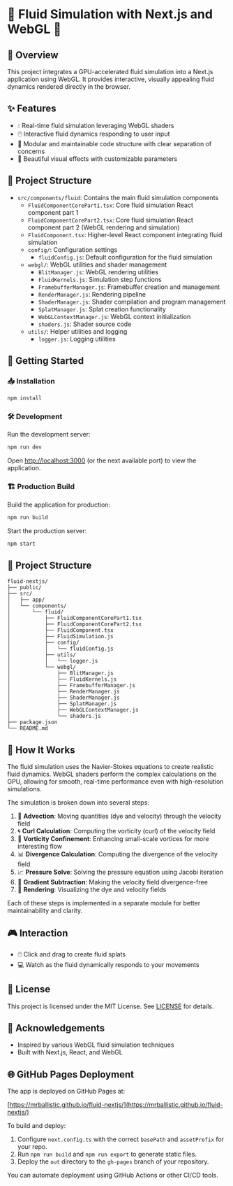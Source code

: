 # 🌊 Fluid Simulation with Next.js and WebGL 🌊

## 🚀 Overview
This project integrates a GPU-accelerated fluid simulation into a Next.js application using WebGL. It provides interactive, visually appealing fluid dynamics rendered directly in the browser.

## ✨ Features
- 💧 Real-time fluid simulation leveraging WebGL shaders
- 🖱️ Interactive fluid dynamics responding to user input
- 🧩 Modular and maintainable code structure with clear separation of concerns
- 🎨 Beautiful visual effects with customizable parameters

## 📂 Project Structure
- `src/components/fluid`: Contains the main fluid simulation components
  - `FluidComponentCorePart1.tsx`: Core fluid simulation React component part 1
  - `FluidComponentCorePart2.tsx`: Core fluid simulation React component part 2 (WebGL rendering and simulation)
  - `FluidComponent.tsx`: Higher-level React component integrating fluid simulation
  - `config/`: Configuration settings
    - `fluidConfig.js`: Default configuration for the fluid simulation
  - `webgl/`: WebGL utilities and shader management
    - `BlitManager.js`: WebGL rendering utilities
    - `FluidKernels.js`: Simulation step functions
    - `FramebufferManager.js`: Framebuffer creation and management
    - `RenderManager.js`: Rendering pipeline
    - `ShaderManager.js`: Shader compilation and program management
    - `SplatManager.js`: Splat creation functionality
    - `WebGLContextManager.js`: WebGL context initialization
    - `shaders.js`: Shader source code
  - `utils/`: Helper utilities and logging
    - `logger.js`: Logging utilities

## 🚀 Getting Started

### 📥 Installation
```bash
npm install
```

### 🛠️ Development
Run the development server:
```bash
npm run dev
```
Open [http://localhost:3000](http://localhost:3000) (or the next available port) to view the application.

### 🏗️ Production Build
Build the application for production:
```bash
npm run build
```

Start the production server:
```bash
npm start
```

## 📁 Project Structure
```
fluid-nextjs/
├── public/
├── src/
│   ├── app/
│   └── components/
│       └── fluid/
│           ├── FluidComponentCorePart1.tsx
│           ├── FluidComponentCorePart2.tsx
│           ├── FluidComponent.tsx
│           ├── FluidSimulation.js
│           ├── config/
│           │   └── fluidConfig.js
│           ├── utils/
│           │   └── logger.js
│           └── webgl/
│               ├── BlitManager.js
│               ├── FluidKernels.js
│               ├── FramebufferManager.js
│               ├── RenderManager.js
│               ├── ShaderManager.js
│               ├── SplatManager.js
│               ├── WebGLContextManager.js
│               └── shaders.js
├── package.json
└── README.md
```

## 🧪 How It Works
The fluid simulation uses the Navier-Stokes equations to create realistic fluid dynamics. WebGL shaders perform the complex calculations on the GPU, allowing for smooth, real-time performance even with high-resolution simulations.

The simulation is broken down into several steps:
1. 🔄 **Advection**: Moving quantities (dye and velocity) through the velocity field
2. 🌀 **Curl Calculation**: Computing the vorticity (curl) of the velocity field
3. 🔄 **Vorticity Confinement**: Enhancing small-scale vortices for more interesting flow
4. 📊 **Divergence Calculation**: Computing the divergence of the velocity field
5. 📈 **Pressure Solve**: Solving the pressure equation using Jacobi iteration
6. 🔄 **Gradient Subtraction**: Making the velocity field divergence-free
7. 🎨 **Rendering**: Visualizing the dye and velocity fields

Each of these steps is implemented in a separate module for better maintainability and clarity.

## 🎮 Interaction
- 🖱️ Click and drag to create fluid splats
- 💻 Watch as the fluid dynamically responds to your movements

## 📝 License
This project is licensed under the MIT License. See [LICENSE](LICENSE) for details.

## 🙏 Acknowledgements
- Inspired by various WebGL fluid simulation techniques
- Built with Next.js, React, and WebGL

## 🌐 GitHub Pages Deployment
The app is deployed on GitHub Pages at:

[https://mrballistic.github.io/fluid-nextjs/](https://mrballistic.github.io/fluid-nextjs/)

To build and deploy:

1. Configure `next.config.ts` with the correct `basePath` and `assetPrefix` for your repo.
2. Run `npm run build` and `npm run export` to generate static files.
3. Deploy the `out` directory to the `gh-pages` branch of your repository.

You can automate deployment using GitHub Actions or other CI/CD tools.
